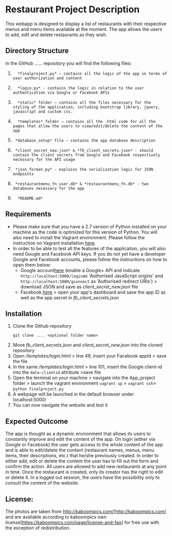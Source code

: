 # Restaurant Project Description
This webapp is designed to display a list of restaurants with their respective menus and menu items available at the moment. The app allows the users to add, edit and delete restaurants as they wish.

## Directory Structure
In the GitHub …… repository you will find the following files:
1.       *finalproject.py* – contains all the logic of the app in terms of user authorization and content
2.       *login.py* - contains the logic in relation to the user authentication via Google or Facebook APIs
2.       *static* folder – contains all the files necessary for the styling of the application, including bootstrap library, jquery, javascript and custom css.
3.       *templates* folder – contains all the .html code for all the pages that allow the users to view/edit/delete the content of the app
4.      *database_setup* file – contains the app database description
5.      *client_secret_new.json* & *fb_client_secrets.json* - should contain the client secrets from Google and Facebook respectively necessary for the API usage
6.      *json_format.py* - explains the serialization logic for JSON endpoints 
7.      *restaurantmenu_fn_user.db* & *restaurantmenu_fn.db* - two databases necessary for the app 
8.       *README.md*

## Requirements
- Please make sure that you have a 2.7 version of Python installed on your machine as the code is optimized for this version of Python. You will also need to install the Vagrant environment. Please follow the instruction on Vagrant installation [here](https://classroom.udacity.com/nanodegrees/nd004/parts/8d3e23e1-9ab6-47eb-b4f3-d5dc7ef27bf0/modules/348776022975461/lessons/3967218625/concepts/39636486110923).
- In order to be able to test all the features of the application, you will also need Google and Facebook API keys. If you do not yet have a developer Google and Facebook accounts, please follow the instructions on how to open them below:
    - Google account[here](https://developers.google.com/identity/sign-in/web/devconsole-project) (enable a Google+ API and indicate `http://localhost:5000/login`as 'Authorised JavaScript origins' and
`http://localhost:5000/gconnect` as 'Authorised redirect URIs') > download JSON and save as *client_secret_new.json* file
    - Facebook [here](https://developers.facebook.com/docs/pages/getting-started/) > open your app's dashboard and save the app ID as well as the app secret in *fb_client_secrets.json*

## Installation
1. Clone the Github repository
    ```
    git clone .... <optional folder name>
    ```
2. Move *fb_client_secrets.json* and *client_secret_new.json* into the cloned repository
3. Open */templates/login.html* > line 49, insert your Facebook appId > save the file
4. In the same */templates/login.html* > line 101, insert the Google client-id into the `data-clientid` attribute >save file
5. Open the terminal on your machine > navigate into the App_project folder > launch the vagrant environment `vagrant up` > `vagrant ssh`> `python finalproject.py`
6. A webpage will be launched in the default browser under localhost:5000/
7. You can now navigate the website and test it

## Expected Outcome
The app is thought as a dynamic environment that allows its users to constantly improve and edit the content of the app. On login (either via Google or Facebook) the user gets access to the whole content of the app and is able to edit/delete the content (restaurant names, menus, menu items, their descriptions, etc.) that he/she previously created. In order to either add, edit or delete the content the user has to fill out the form and confirm the action. All users are allowed to add new restaurants at any point in time. Once the restaurant is created, only its creator has the right to edit or delete it. In a logged out session, the users have the possibility only to consult the content of the website.

## License:
The photos are taken from http://kaboompics.com/[http://kaboompics.com/ and are available according to kaboompics own license[https://kaboompics.com/page/license-and-faq] for free use with the exception of redistribution.
